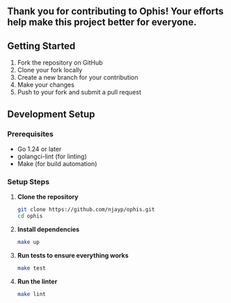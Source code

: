 ## Thank you for contributing to Ophis! Your efforts help make this project better for everyone.

## Getting Started

1. Fork the repository on GitHub
2. Clone your fork locally
3. Create a new branch for your contribution
4. Make your changes
5. Push to your fork and submit a pull request

## Development Setup

### Prerequisites

- Go 1.24 or later
- golangci-lint (for linting)
- Make (for build automation)

### Setup Steps

1. **Clone the repository**
   ```bash
   git clone https://github.com/njayp/ophis.git
   cd ophis
   ```

2. **Install dependencies**
   ```bash
   make up
   ```

3. **Run tests to ensure everything works**
   ```bash
   make test
   ```

4. **Run the linter**
   ```bash
   make lint
   ```



